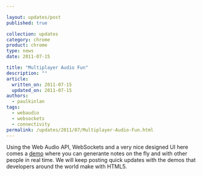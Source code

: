 ```yaml
---

layout: updates/post
published: true

collection: updates
category: chrome
product: chrome
type: news
date: 2011-07-15

title: "Multiplayer Audio Fun"
description: ""
article:
  written_on: 2011-07-15
  updated_on: 2011-07-15
authors:
  - paulkinlan
tags:
  - webaudio
  - websockets
  - connectivity
permalink: /updates/2011/07/Multiplayer-Audio-Fun.html
---
```

Using the Web Audio API, WebSockets and a very nice designed UI here comes a <a href="http://labs.dinahmoe.com/plink">demo</a> where you can generante notes on the fly and with other people in real time.
We will keep posting quick updates with the demos that developers around the world make with HTML5.
